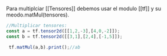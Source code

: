 Para multiplciar [[Tensores]] debemos usar el modulo [[tf]]  y su meodo.matMul(tensores).
```javascript
//Multiplicar tensores:
const a = tf.tensor2d([[1,2,-3],[4,0,-2]]);
const b = tf.tensor2d([[3,1],[2,4],[-1,5]]);

 tf.matMul(a,b).print();//ab
```